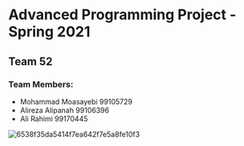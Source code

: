 # Advanced Programming Project - Spring 2021
## Team 52

### Team Members:
- Mohammad Moasayebi 99105729
- Alireza Alipanah 99106396
- Ali Rahimi 99170445 

![6538f35da5414f7ea642f7e5a8fe10f3](https://user-images.githubusercontent.com/79235311/125174506-32205800-e1db-11eb-81ed-6f49c6114c17.jpg)

